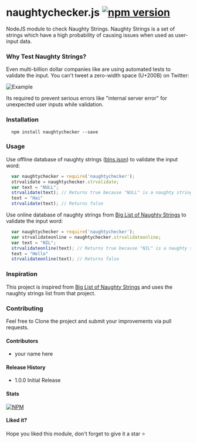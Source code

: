 # naughtychecker.js [![npm version](https://badge.fury.io/js/naughtychecker.svg)](https://badge.fury.io/js/naughtychecker)
NodeJS module to check Naughty Strings. Naughty Strings is a set of strings which have a high probability of causing issues when used as user-input data.

### Why Test Naughty Strings?
Even multi-billion dollar companies like are using automated tests to validate the input. You can't tweet a  zero-width space (U+200B) on Twitter:

![Example](http://i.imgur.com/HyDg2eV.gif)

Its required to prevent serious errors like "internal server error" for unexpected user inputs while validation.

### Installation

```shell
  npm install naughtychecker --save
```

### Usage
Use offline database of naughty strings ([blns.json](blns.json)) to validate the input word:
```js
  var naughtychecker = require('naughtychecker');
  strvalidate = naughtychecker.strvalidate;
  var text = "NULL";
  strvalidate(text); // Returns true because "NULL" is a naughty string
  text = "Hai"
  strvalidate(text); // Returns false
```

Use online database of naughty strings from [Big List of Naughty Strings](https://github.com/minimaxir/big-list-of-naughty-strings) to validate the input word:
```js
  var naughtychecker = require('naughtychecker');
  var strvalidateonline = naughtychecker.strvalidateonline;
  var text = "NIL";
  strvalidateonline(text); // Returns true because "NIL" is a naughty string
  text = "Hello"
  strvalidateonline(text); // Returns false
```

### Inspiration
This project is inspired from [Big List of Naughty Strings](https://github.com/minimaxir/big-list-of-naughty-strings) and uses the naughty strings list from that project.

### Contributing
Feel free to Clone the project and submit your improvements via pull requests.

#### Contributors
* your name here

#### Release History

* 1.0.0 Initial Release

#### Stats
[![NPM](https://nodei.co/npm/naughtychecker.png?downloads=true&stars=true)](https://nodei.co/npm/naughtychecker/)

#### Liked it?
Hope you liked this module, don't forget to give it a star :star:
